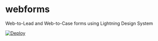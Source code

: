 # webforms
Web-to-Lead and Web-to-Case forms using Lightning Design System

[![Deploy](https://www.herokucdn.com/deploy/button.svg)](https://heroku.com/deploy)
